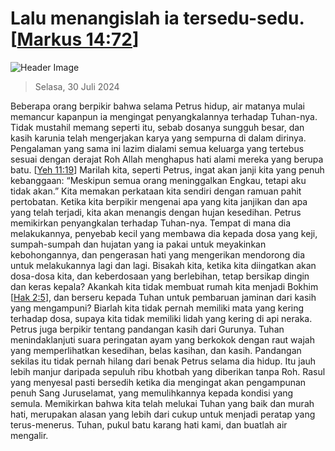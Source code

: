 
# Lalu menangislah ia tersedu-sedu. [[Markus 14:72](http://alkitab.sabda.org/?Markus%2014:72)]

![Header Image](https://alkitab.app/slice/sunrise.jpg)

> Selasa, 30 Juli 2024

Beberapa orang berpikir bahwa selama Petrus hidup, air matanya mulai memancur kapanpun ia mengingat penyangkalannya terhadap Tuhan-nya. Tidak mustahil memang seperti itu, sebab dosanya sungguh besar, dan kasih karunia telah mengerjakan karya yang sempurna di dalam dirinya. Pengalaman yang sama ini lazim dialami semua keluarga yang tertebus sesuai dengan derajat Roh Allah menghapus hati alami mereka yang berupa batu. [[Yeh 11:19](http://alkitab.sabda.org/?Yeh%2011:19)] Marilah kita, seperti Petrus, ingat akan janji kita yang penuh kebanggaan: “Meskipun semua orang meninggalkan Engkau, tetapi aku tidak akan.” Kita memakan perkataan kita sendiri dengan ramuan pahit pertobatan. Ketika kita berpikir mengenai apa yang kita janjikan dan apa yang telah terjadi, kita akan menangis dengan hujan kesedihan. Petrus memikirkan penyangkalan terhadap Tuhan-nya. Tempat di mana dia melakukannya, penyebab kecil yang membawa dia kepada dosa yang keji, sumpah-sumpah dan hujatan yang ia pakai untuk meyakinkan kebohongannya, dan pengerasan hati yang mengerikan mendorong dia untuk melakukannya lagi dan lagi. Bisakah kita, ketika kita diingatkan akan dosa-dosa kita, dan keberdosaan yang berlebihan, tetap bersikap dingin dan keras kepala? Akankah kita tidak membuat rumah kita menjadi Bokhim [[Hak 2:5](http://alkitab.sabda.org/?Hak%202:5)], dan berseru kepada Tuhan untuk pembaruan jaminan dari kasih yang mengampuni? Biarlah kita tidak pernah memiliki mata yang kering terhadap dosa, supaya kita tidak memiliki lidah yang kering di api neraka. Petrus juga berpikir tentang pandangan kasih dari Gurunya. Tuhan menindaklanjuti suara peringatan ayam yang berkokok dengan raut wajah yang memperlihatkan kesedihan, belas kasihan, dan kasih. Pandangan sekilas itu tidak pernah hilang dari benak Petrus selama dia hidup. Itu jauh lebih manjur daripada sepuluh ribu khotbah yang diberikan tanpa Roh. Rasul yang menyesal pasti bersedih ketika dia mengingat akan pengampunan penuh Sang Juruselamat, yang memulihkannya kepada kondisi yang semula. Memikirkan bahwa kita telah melukai Tuhan yang baik dan murah hati, merupakan alasan yang lebih dari cukup untuk menjadi peratap yang terus-menerus. Tuhan, pukul batu karang hati kami, dan buatlah air mengalir.
    